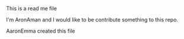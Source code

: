 This is a read me file

I'm AronAman and I would like to be contribute something to this repo.

AaronEmma created this file
